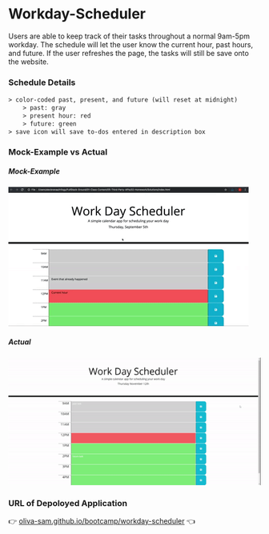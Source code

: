 # Workday-Scheduler
Users are able to keep track of their tasks throughout a normal 9am-5pm workday. The schedule will let the user know the current hour, past hours, and future. If the user refreshes the page, the tasks will still be save onto the website. 

### Schedule Details
```
> color-coded past, present, and future (will reset at midnight)
    > past: gray
    > present hour: red
    > future: green
> save icon will save to-dos entered in description box
```

### Mock-Example vs Actual

##### Mock-Example
![example-gif](./Assets/05-third-party-apis-homework-demo.gif)

##### Actual
![actual-gif](./Assets/workday-scheduler-demo.gif)

### URL of Depoloyed Application

:point_right:  [oliva-sam.github.io/bootcamp/workday-scheduler](https://oliva-sam.github.io/05-Workday-Scheduler/)  :point_left:
